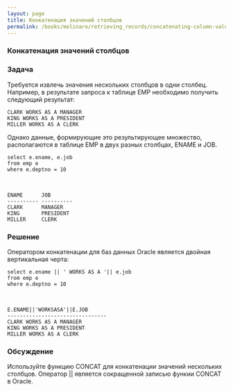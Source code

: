 ```yaml
---
layout: page
title: Конкатенация значений столбцов
permalink: /books/molinaro/retrieving_records/concatenating-column-values/
---
```


### Конкатенация значений столбцов


<h3>Задача</h3>

Требуется извлечь значения нескольких столбцов в одни столбец. Например, в результате запроса к таблице EMP
необходимо получить следующий результат:


    CLARK WORKS AS A MANAGER
    KING WORKS AS A PRESIDENT
    MILLER WORKS AS A CLERK



Однако данные, формирующие это результирующее множество, располагаются в таблице EMP в двух разных столбцах, ENAME и JOB.


    select e.ename, e.job
    from emp e
    where e.deptno = 10

<br/>

    ENAME      JOB
    ---------- ----------
    CLARK      MANAGER
    KING       PRESIDENT  
    MILLER     CLERK



<h3>Решение</h3>

Оператором конкатенации для баз данных Oracle является двойная вертикальная черта:


    select e.ename || ' WORKS AS A '|| e.job
    from emp e
    where e.deptno = 10


<br/>

    E.ENAME||'WORKSASA'||E.JOB
    --------------------------------
    CLARK WORKS AS A MANAGER
    KING WORKS AS A PRESIDENT
    MILLER WORKS AS A CLERK


<h3>Обсуждение</h3>


Используйте функцию CONCAT для конкатенации значений нескольких столбцов. Оператор \|\| является сокращенной записью функии CONCAT в Oracle.
